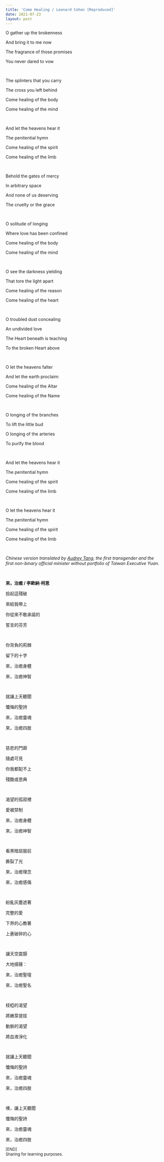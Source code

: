 ```yaml
---
title: 'Come Healing / Leonard Cohen [Reproduced]'
date: 2021-07-23
layout: post
---
```


O gather up the brokenness

And bring it to me now

The fragrance of those promises

You never dared to vow

<br/>

The splinters that you carry

The cross you left behind

Come healing of the body

Come healing of the mind

<br/>

And let the heavens hear it

The penitential hymn

Come healing of the spirit

Come healing of the limb

<br/>

Behold the gates of mercy

In arbitrary space

And none of us deserving

The cruelty or the grace

<br/>

O solitude of longing

Where love has been confined

Come healing of the body

Come healing of the mind

<br/>

O see the darkness yielding

That tore the light apart

Come healing of the reason

Come healing of the heart

<br/>

O troubled dust concealing

An undivided love

The Heart beneath is teaching

To the broken Heart above

<br/>

O let the heavens falter

And let the earth proclaim:

Come healing of the Altar

Come healing of the Name

<br/>

O longing of the branches

To lift the little bud

O longing of the arteries

To purify the blood

<br/>

And let the heavens hear it

The penitential hymn

Come healing of the spirit

Come healing of the limb

<br/>

O let the heavens hear it

The penitential hymn

Come healing of the spirit

Come healing of the limb

<br/>

*Chinese version translated by [Audrey Tang](https://en.wikipedia.org/wiki/Audrey_Tang), the first transgender and the first non-binary official minister without portfolio of Taiwan Executive Yuan.*

<br/>

**來，治癒 / 李歐納·柯恩**

撿起這殘破

來給我帶上

你從來不敢承諾的

誓言的芬芳

<br/>

你背負的荊棘

留下的十字

來，治癒身體

來，治癒神智

<br/>

就讓上天聽聞

懺悔的聖詩

來，治癒靈魂

來，治癒四肢

<br/>

慈悲的門廊

隨處可見

你我都配不上

殘酷或恩典

<br/>

渴望的孤寂裡

愛被禁制

來，治癒身體

來，治癒神智

<br/>

看黑暗屈服前

撕裂了光

來，治癒理念

來，治癒感傷

<br/>

紛亂灰塵遮著

完整的愛

下界的心教著

上蒼破碎的心

<br/>

讓天空震顫

大地揚聲：

來，治癒聖壇

來，治癒聖名

<br/>

枝椏的渴望

將嫩芽提拔

動脈的渴望

將血液淨化

<br/>

就讓上天聽聞

懺悔的聖詩

來，治癒靈魂

來，治癒四肢

<br/>

噢，讓上天聽聞

懺悔的聖詩

來，治癒靈魂

來，治癒四肢

<font size="2">
[END]
<br/>
Sharing for learning purposes.
</font>
